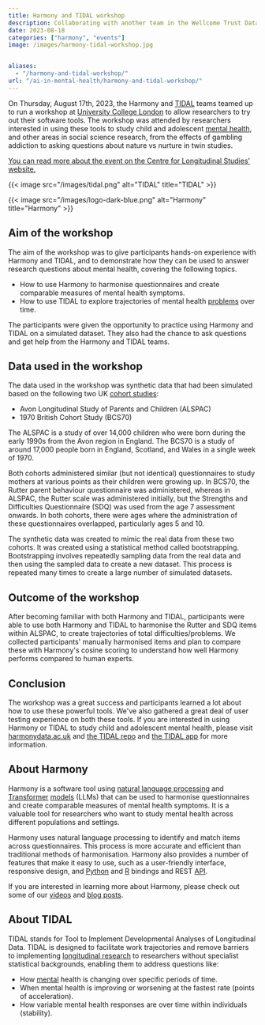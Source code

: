 ```yaml
---
title: Harmony and TIDAL workshop
description: Collaborating with another team in the Wellcome Trust Data Prize
date: 2023-08-18
categories: ["harmony", "events"]
image: /images/harmony-tidal-workshop.jpg


aliases:
  - "/harmony-and-tidal-workshop/"
url: "/ai-in-mental-health/harmony-and-tidal-workshop/"
---
```



On Thursday, August 17th, 2023, the Harmony and [TIDAL](https://github.com/AmeliaES/TIDAL) teams teamed up to run a workshop at [University College London](https://www.ucl.ac.uk/) to allow researchers to try out their software tools. The workshop was attended by researchers interested in using these tools to study child and adolescent [mental health](/ai-in-mental-health/), and other areas in social science research, from the effects of gambling addiction to asking questions about nature vs nurture in twin studies.

[You can read more about the event on the Centre for Longitudinal Studies' website.](https://cls.ucl.ac.uk/events/mental-health-data-tools-workshop/)

{{< image src="/images/tidal.png" alt="TIDAL" title="TIDAL" >}}

{{< image src="/images/logo-dark-blue.png" alt="Harmony" title="Harmony" >}}

## Aim of the workshop

The aim of the workshop was to give participants hands-on experience with Harmony and TIDAL, and to demonstrate how they can be used to answer research questions about mental health, covering the following topics.

* How to use Harmony to harmonise questionnaires and create comparable measures of mental health symptoms.
* How to use TIDAL to explore trajectories of mental health [problems](/discover-data/emotional-problems-datasets-and-studies) over time.

The participants were given the opportunity to practice using Harmony and TIDAL on a simulated dataset. They also had the chance to ask questions and get help from the Harmony and TIDAL teams.

## Data used in the workshop

The data used in the workshop was synthetic data that had been simulated based on the following two UK [cohort studies](/item-harmonisation/harmony-a-free-ai-tool-for-cross-cohort-research/):

* Avon Longitudinal Study of Parents and Children (ALSPAC)
* 1970 British Cohort Study (BCS70)

The ALSPAC is a study of over 14,000 children who were born during the early 1990s from the Avon region in England. The BCS70 is a study of around 17,000 people born in England, Scotland, and Wales in a single week of 1970.

Both cohorts administered similar (but not identical) questionnaires to study mothers at various points as their children were growing up. In BCS70, the Rutter parent behaviour questionnaire was administered, whereas in ALSPAC, the Rutter scale was administered initially, but the Strengths and Difficulties Questionnaire (SDQ) was used from the age 7 assessment onwards. In both cohorts, there were ages where the administration of these questionnaires overlapped, particularly ages 5 and 10.

The synthetic data was created to mimic the real data from these two cohorts. It was created using a statistical method called bootstrapping. Bootstrapping involves repeatedly sampling data from the real data and then using the sampled data to create a new dataset. This process is repeated many times to create a large number of simulated datasets.

## Outcome of the workshop

After becoming familiar with both Harmony and TIDAL, participants were able to use both Harmony and TIDAL to harmonise the Rutter and SDQ items within ALSPAC, to create trajectories of total difficulties/problems. We collected participants' manually harmonised items and plan to compare these with Harmony's cosine scoring to understand how well Harmony performs compared to human experts.

## Conclusion

The workshop was a great success and participants learned a lot about how to use these powerful tools. We've also gathered a great deal of user testing experience on both these tools. If you are interested in using Harmony or TIDAL to study child and adolescent mental health, please visit [harmonydata.ac.uk](https://harmonydata.ac.uk) and [the TIDAL repo](https://github.com/AmeliaES/TIDAL) and [the TIDAL app](https://tidal.shinyapps.io/tidalapp/) for more information.

## About Harmony

Harmony is a software tool using [natural language processing](https://naturallanguageprocessing.com/) and [Transformer](https://harmonydata.ac.uk/how-does-harmony-work) [models](https://harmonydata.ac.uk/semantic-text-matching-with-deep-learning-transformer-models) (LLMs) that can be used to harmonise questionnaires and create comparable measures of mental health symptoms. It is a valuable tool for researchers who want to study mental health across different populations and settings.

Harmony uses natural language processing to identify and match items across questionnaires. This process is more accurate and efficient than traditional methods of harmonisation. Harmony also provides a number of features that make it easy to use, such as a user-friendly interface, responsive design, and [Python](https://www.python.org/) and [R](https://www.r-project.org/) bindings and REST [API](https://harmonydata.ac.uk/releasing-harmony-api).

If you are interested in learning more about Harmony, please check out some of our [videos](/videos) and [blog posts](/blog).

## About TIDAL

TIDAL stands for Tool to Implement Developmental Analyses of Longitudinal Data. TIDAL is designed to facilitate work trajectories and remove barriers to implementing [longitudinal research](/item-harmonisation/harmony-a-free-ai-tool-for-longitudinal-study/) to researchers without specialist statistical backgrounds, enabling them to address questions like:

* How [mental](/discover-data/mental-illness-datasets-and-studies) health is changing over specific periods of time.
* When mental health is improving or worsening at the fastest rate (points of acceleration).
* How variable mental health responses are over time within individuals (stability).
